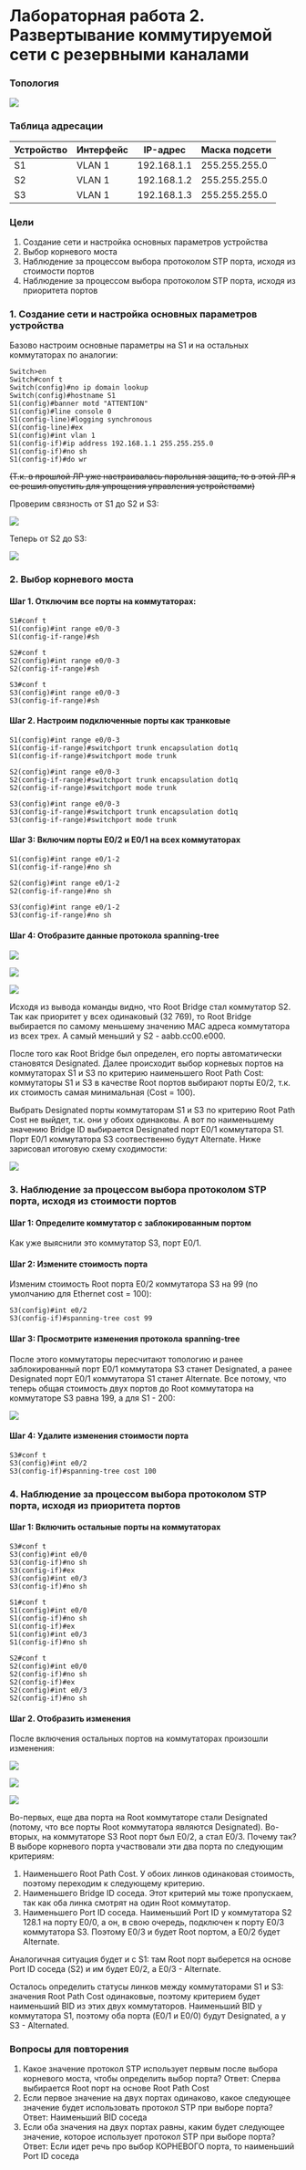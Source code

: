 # Лабораторная работа 2. Развертывание коммутируемой сети с резервными каналами
### Топология

![](https://github.com/alexander-ru/otus/blob/main/lab_2/topology.png)

### Таблица адресации
Устройство  | Интерфейс | IP-адрес | Маска подсети
------------|-----------|----------|--------------
S1  | VLAN 1 | 192.168.1.1 | 255.255.255.0
S2  | VLAN 1 | 192.168.1.2 | 255.255.255.0
S3  | VLAN 1 | 192.168.1.3 | 255.255.255.0
### Цели
1. Создание сети и настройка основных параметров устройства
2. Выбор корневого моста
3. Наблюдение за процессом выбора протоколом STP порта, исходя из стоимости портов
4. Наблюдение за процессом выбора протоколом STP порта, исходя из приоритета портов
### 1. Создание сети и настройка основных параметров устройства
Базово настроим основные параметры на S1 и на остальных коммутаторах по аналогии:
```
Switch>en
Switch#conf t
Switch(config)#no ip domain lookup
Switch(config)#hostname S1
S1(config)#banner motd "ATTENTION"
S1(config)#line console 0
S1(config-line)#logging synchronous
S1(config-line)#ex
S1(config)#int vlan 1
S1(config-if)#ip address 192.168.1.1 255.255.255.0
S1(config-if)#no sh
S1(config-if)#do wr
```
<s>(Т.к. в прошлой ЛР уже настраивалась парольная защита, то в этой ЛР я ее решил опустить для упрощения управления устройствами)</s>

Проверим связность от S1 до S2 и S3:

![](https://github.com/alexander-ru/otus/blob/main/lab_2/ping_from_s1_to_s2-s3.png)

Теперь от S2 до S3:

![](https://github.com/alexander-ru/otus/blob/main/lab_2/ping_s2-s3.png)

### 2. Выбор корневого моста
#### Шаг 1. Отключим все порты на коммутаторах:
```
S1#conf t
S1(config)#int range e0/0-3
S1(config-if-range)#sh
```
```
S2#conf t
S2(config)#int range e0/0-3
S2(config-if-range)#sh
```
```
S3#conf t
S3(config)#int range e0/0-3
S3(config-if-range)#sh
```
#### Шаг 2. Настроим подключенные порты как транковые
```
S1(config)#int range e0/0-3
S1(config-if-range)#switchport trunk encapsulation dot1q
S1(config-if-range)#switchport mode trunk
```
```
S2(config)#int range e0/0-3
S2(config-if-range)#switchport trunk encapsulation dot1q
S2(config-if-range)#switchport mode trunk
```
```
S3(config)#int range e0/0-3
S3(config-if-range)#switchport trunk encapsulation dot1q
S3(config-if-range)#switchport mode trunk
```
#### Шаг 3:	Включим порты E0/2 и E0/1 на всех коммутаторах
```
S1(config)#int range e0/1-2
S1(config-if-range)#no sh
```
```
S2(config)#int range e0/1-2
S2(config-if-range)#no sh
```
```
S3(config)#int range e0/1-2
S3(config-if-range)#no sh
```
#### Шаг 4:	Отобразите данные протокола spanning-tree
![](https://github.com/alexander-ru/otus/blob/main/lab_2/show_stp_for_s1.png)

![](https://github.com/alexander-ru/otus/blob/main/lab_2/show_stp_for_s2.png)

![](https://github.com/alexander-ru/otus/blob/main/lab_2/show_stp_for_s3.png)

Исходя из вывода команды видно, что Root Bridge стал коммутатор S2. Так как приоритет у всех одинаковый (32 769), то Root Bridge выбирается по самому меньшему значению MAC адреса коммутатора из всех трех. А самый меньший у S2 -  aabb.cc00.e000.

После того как Root Bridge был определен, его порты автоматически становятся Designated. Далее происходит выбор корневых портов на коммутаторах S1 и S3 по критерию наименьшего Root Path Cost: коммутаторы S1 и S3 в качестве Root портов выбирают порты E0/2, т.к. их стоимость самая минимальная (Cost = 100). 

Выбрать Designated порты коммутаторам S1 и S3 по критерию Root Path Cost не выйдет, т.к. они у обоих одинаковы. А вот по наименьшему значению Bridge ID выбирается Designated порт E0/1 коммутатора S1. Порт E0/1 коммутатора S3 соотвественно будут Alternate. Ниже зарисовал итоговую схему сходимости:

![](https://github.com/alexander-ru/otus/blob/main/lab_2/stp_topology_converged.png)

### 3. Наблюдение за процессом выбора протоколом STP порта, исходя из стоимости портов
#### Шаг 1:	Определите коммутатор с заблокированным портом
Как уже выяснили это коммутатор S3, порт E0/1.
#### Шаг 2:	Измените стоимость порта
Изменим стоимость Root порта E0/2 коммутатора S3 на 99 (по умолчанию для Ethernet cost = 100):
```
S3(config)#int e0/2
S3(config-if)#spanning-tree cost 99
```
#### Шаг 3:	Просмотрите изменения протокола spanning-tree
После этого коммутаторы пересчитают топологию и ранее заблокированный порт E0/1 коммутатора S3 станет Designated, а ранее Designated порт E0/1 коммутатора S1 станет Alternate. Все потому, что теперь общая стоимость двух портов до Root коммутатора на коммутаторе S3 равна 199, а для S1 - 200:

![](https://github.com/alexander-ru/otus/blob/main/lab_2/s3_change_cost.png)

#### Шаг 4:	Удалите изменения стоимости порта
```
S3#conf t
S3(config)#int e0/2
S3(config-if)#spanning-tree cost 100
```

### 4. Наблюдение за процессом выбора протоколом STP порта, исходя из приоритета портов
#### Шаг 1:	Включить остальные порты на коммутаторах 
```
S3#conf t
S3(config)#int e0/0
S3(config-if)#no sh
S3(config-if)#ex
S3(config)#int e0/3
S3(config-if)#no sh
```
```
S1#conf t
S1(config)#int e0/0
S1(config-if)#no sh
S1(config-if)#ex
S1(config)#int e0/3
S1(config-if)#no sh
```
```
S2#conf t
S2(config)#int e0/0
S2(config-if)#no sh
S2(config-if)#ex
S2(config)#int e0/3
S2(config-if)#no sh
```
#### Шаг 2. Отобразить изменения
После включения остальных портов на коммутаторах произошли изменения:

![](https://github.com/alexander-ru/otus/blob/main/lab_2/show_stp_for_s1_final.png)

![](https://github.com/alexander-ru/otus/blob/main/lab_2/show_stp_for_s2_final.png)

![](https://github.com/alexander-ru/otus/blob/main/lab_2/show_stp_for_s3_final.png)

Во-первых, еще два порта на Root коммутаторе стали Designated (потому, что все порты Root коммутатора являются Designated). Во-вторых, на коммутаторе S3 Root порт был E0/2, а стал E0/3. Почему так? В выборе корневого порта участвовали эти два порта по следующим критериям:
1. Наименьшего Root Path Cost.
У обоих линков одинаковая стоимость, поэтому переходим к следующему критерию.
2. Наименьшего Bridge ID соседа.
Этот критерий мы тоже пропускаем, так как оба линка смотрят на один Root коммутатор.
3. Наименьшего Port ID соседа.
Наименьший Port ID у коммутатора S2 128.1 на порту E0/0, а он, в свою очередь, подключен к порту E0/3 коммутатора S3. Поэтому E0/3 и будет Root портом, а E0/2 будет Alternate.

Аналогичная ситуация будет и с S1: там Root порт выберется на основе Port ID соседа (S2) и им будет E0/2, а E0/3 - Alternate.

Осталось определить статусы линков между коммутаторами S1 и S3: значения Root Path Cost одинаковые, поэтому критерием будет наименьший BID из этих двух коммутаторов. Наименьший BID у коммутатора S1, поэтому оба порта (E0/1 и E0/0) будут Designated, а у S3 - Alternated.

### Вопросы для повторения
1.	Какое значение протокол STP использует первым после выбора корневого моста, чтобы определить выбор порта?
Ответ: Сперва выбирается Root порт на основе Root Path Cost
2.	Если первое значение на двух портах одинаково, какое следующее значение будет использовать протокол STP при выборе порта?
Ответ: Наименьший BID соседа
3.	Если оба значения на двух портах равны, каким будет следующее значение, которое использует протокол STP при выборе порта?
Ответ: Если идет речь про выбор КОРНЕВОГО порта, то наименьший Port ID соседа

